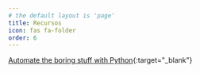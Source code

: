 ```yaml
---
# the default layout is 'page'
title: Recursos
icon: fas fa-folder
order: 6
---
```


[Automate the boring stuff with Python](https://eliotjorge.github.io/recursos/automate-the-boring-stuff-with-python){:target="_blank"}
